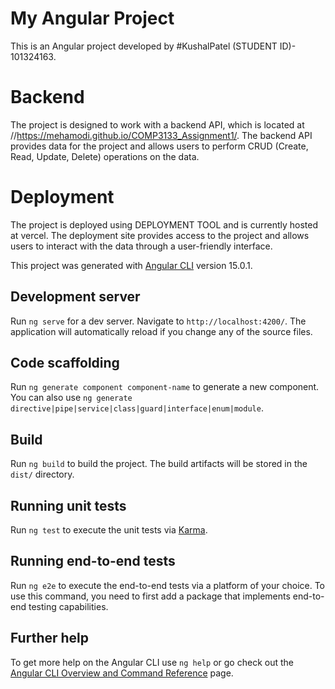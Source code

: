 # My Angular Project
This is an Angular project developed by #KushalPatel (STUDENT ID)- 101324163.

# Backend
The project is designed to work with a backend API, which is located at //https://mehamodi.github.io/COMP3133_Assignment1/. The backend API provides data for the project and allows users to perform CRUD (Create, Read, Update, Delete) operations on the data.

 # Deployment
The project is deployed using DEPLOYMENT TOOL and is currently hosted at vercel. The deployment site provides access to the project and allows users to interact with the data through a user-friendly interface.

This project was generated with [Angular CLI](https://github.com/angular/angular-cli) version 15.0.1.

## Development server

Run `ng serve` for a dev server. Navigate to `http://localhost:4200/`. The application will automatically reload if you change any of the source files.

## Code scaffolding

Run `ng generate component component-name` to generate a new component. You can also use `ng generate directive|pipe|service|class|guard|interface|enum|module`.

## Build

Run `ng build` to build the project. The build artifacts will be stored in the `dist/` directory.

## Running unit tests

Run `ng test` to execute the unit tests via [Karma](https://karma-runner.github.io).

## Running end-to-end tests

Run `ng e2e` to execute the end-to-end tests via a platform of your choice. To use this command, you need to first add a package that implements end-to-end testing capabilities.

## Further help

To get more help on the Angular CLI use `ng help` or go check out the [Angular CLI Overview and Command Reference](https://angular.io/cli) page.
